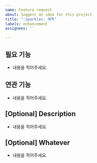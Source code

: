 ```yaml
---
name: Feature request
about: Suggest an idea for this project
title: ":sparkles: 제목"
labels: enhancement
assignees: ''

---
```


## 필요 기능
- 내용을 적어주세요.

## 연관 기능
- 내용을 적어주세요.

## [Optional] Description
- 내용을 적어주세요.

## [Optional] Whatever
- 내용을 적어주세요.
